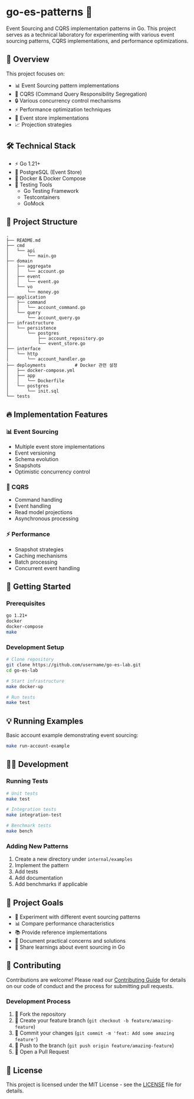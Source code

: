 # go-es-patterns 🧪

Event Sourcing and CQRS implementation patterns in Go. This project serves as a technical laboratory for experimenting with various event sourcing patterns, CQRS implementations, and performance optimizations.

## 🎯 Overview

This project focuses on:
- 📊 Event Sourcing pattern implementations
- 🔄 CQRS (Command Query Responsibility Segregation)
- 🔒 Various concurrency control mechanisms
- ⚡ Performance optimization techniques
- 💾 Event store implementations
- 📈 Projection strategies

## 🛠 Technical Stack

- ⚡ Go 1.21+
- 🐘 PostgreSQL (Event Store)
- 🐳 Docker & Docker Compose
- 🧪 Testing Tools
    - Go Testing Framework
    - Testcontainers
    - GoMock

## 📁 Project Structure

```
.
├── README.md
├── cmd
│   └── api
│       └── main.go
├── domain                    
│   ├── aggregate            
│   │   └── account.go      
│   ├── event              
│   │   └── event.go       
│   └── vo                  
│       └── money.go        
├── application             
│   ├── command            
│   │   └── account_command.go
│   └── query              
│       └── account_query.go
├── infrastructure         
│   └── persistence
│       └── postgres
│           ├── account_repository.go
│           └── event_store.go
├── interface             
│   └── http
│       └── account_handler.go
├── deployments           # Docker 관련 설정
│   ├── docker-compose.yml
│   ├── app
│   │   └── Dockerfile
│   └── postgres
│       └── init.sql
└── tests
```

## 🔥 Implementation Features

### 📊 Event Sourcing
- Multiple event store implementations
- Event versioning
- Schema evolution
- Snapshots
- Optimistic concurrency control

### 🔄 CQRS
- Command handling
- Event handling
- Read model projections
- Asynchronous processing

### ⚡ Performance
- Snapshot strategies
- Caching mechanisms
- Batch processing
- Concurrent event handling

## 🚀 Getting Started

### Prerequisites
```bash
go 1.21+
docker
docker-compose
make
```

### Development Setup
```bash
# Clone repository
git clone https://github.com/username/go-es-lab.git
cd go-es-lab

# Start infrastructure
make docker-up

# Run tests
make test
```

## 💡 Running Examples

Basic account example demonstrating event sourcing:
```bash
make run-account-example
```

## 👨‍💻 Development

### Running Tests
```bash
# Unit tests
make test

# Integration tests
make integration-test

# Benchmark tests
make bench
```

### Adding New Patterns

1. Create a new directory under `internal/examples`
2. Implement the pattern
3. Add tests
4. Add documentation
5. Add benchmarks if applicable

## 🎯 Project Goals

- 🧪 Experiment with different event sourcing patterns
- 📊 Compare performance characteristics
- 📚 Provide reference implementations
- 📝 Document practical concerns and solutions
- 🤝 Share learnings about event sourcing in Go

## 🤝 Contributing

Contributions are welcome! Please read our [Contributing Guide](CONTRIBUTING.md) for details on our code of conduct and the process for submitting pull requests.

### Development Process
1. 🔱 Fork the repository
2. 🌿 Create your feature branch (`git checkout -b feature/amazing-feature`)
3. 💾 Commit your changes (`git commit -m 'feat: Add some amazing feature'`)
4. 🚀 Push to the branch (`git push origin feature/amazing-feature`)
5. 🎉 Open a Pull Request

## 📝 License

This project is licensed under the MIT License - see the [LICENSE](LICENSE) file for details.